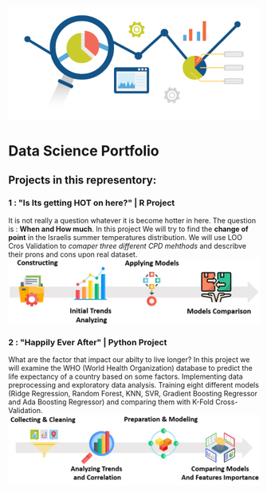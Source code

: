 # <img src="https://github.com/ItayG6454/Data-Science-Portfolio/blob/main/photos/how-to-handle-your-constant-flow-of-google-analytics-data-501894.png">
# Data Science Portfolio
## Projects in this representory:
### 1 : "Is Its getting HOT on here?"  | R Project
It is not really a question whatever it is become hotter in here. The question is : **When and How much**.
In this project We will try to find the **change of point** in the Israelis summer temperatures distribution.
We will use  LOO Cros Validation to *comaper three different CPD mehthods* and describve their prons and cons upon real dataset. 
<img src="https://github.com/ItayG6454/Data-Science-Portfolio/blob/main/photos/procces%20heat.jpg">
### 2 : "Happily Ever After" | Python Project
What are the factor that impact our abilty to live longer?
In this project we will examine the WHO (World Health Organization) database to predict the life expectancy of a country based on some factors. 
Implementing data preprocessing and exploratory data analysis. Training eight different models (Ridge Regression, Random Forest, KNN, SVR, Gradient Boosting Regressor and Ada Boosting Regressor) and comparing them with K-Fold Cross-Validation.
<img src="https://github.com/ItayG6454/Data-Science-Portfolio/blob/main/photos/procces%20life.jpg">




